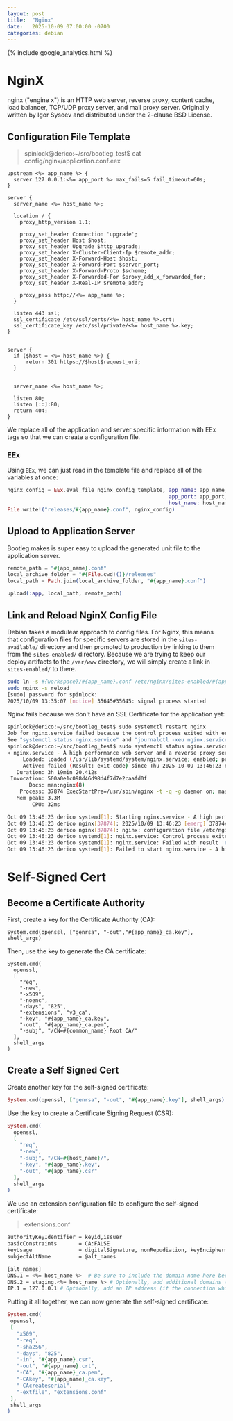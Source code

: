 ```yaml
---
layout: post
title:  "Nginx"
date:   2025-10-09 07:00:00 -0700
categories: debian
---
```

{% include google_analytics.html %}

# NginX

nginx ("engine x") is an HTTP web server, reverse proxy, content cache, load
balancer, TCP/UDP proxy server, and mail proxy server. Originally written by
Igor Sysoev and distributed under the 2-clause BSD License.

## Configuration File Template

> spinlock@derico:~/src/bootleg_test$ cat config/nginx/application.conf.eex

```
upstream <%= app_name %> {
  server 127.0.0.1:<%= app_port %> max_fails=5 fail_timeout=60s;
}

server {
  server_name <%= host_name %>;

  location / {
    proxy_http_version 1.1;

    proxy_set_header Connection 'upgrade';
    proxy_set_header Host $host;
    proxy_set_header Upgrade $http_upgrade;
    proxy_set_header X-Cluster-Client-Ip $remote_addr;
    proxy_set_header X-Forward-Host $host;
    proxy_set_header X-Forward-Port $server_port;
    proxy_set_header X-Forward-Proto $scheme;
    proxy_set_header X-Forwarded-For $proxy_add_x_forwarded_for;
    proxy_set_header X-Real-IP $remote_addr;

    proxy_pass http://<%= app_name %>;
  }

  listen 443 ssl;
  ssl_certificate /etc/ssl/certs/<%= host_name %>.crt;
  ssl_certificate_key /etc/ssl/private/<%= host_name %>.key;
}


server {
  if ($host = <%= host_name %>) {
      return 301 https://$host$request_uri;
  }


  server_name <%= host_name %>;

  listen 80;
  listen [::]:80;
  return 404;
}
```

We replace all of the application and server specific information with EEx tags
so that we can create a configuration file.

### EEx

Using `EEx`, we can just read in the template file and replace all of the
variables at once:

```elixir
nginx_config = EEx.eval_file nginx_config_template, app_name: app_name,
                                                    app_port: app_port,
                                                    host_name: host_name
File.write!("releases/#{app_name}.conf", nginx_config)
```
## Upload to Application Server

Bootleg makes is super easy to upload the generated unit file to the application
server.

```elixir
remote_path = "#{app_name}.conf"
local_archive_folder = "#{File.cwd!()}/releases"
local_path = Path.join(local_archive_folder, "#{app_name}.conf")

upload(:app, local_path, remote_path)
```

## Link and Reload NginX Config File

Debian takes a modulear approach to config files. For Nginx, this means that
configuration files for specific servers are stored in the `sites-available/`
directory and then promoted to production by linking to them from the
`sites-enabled/` directory. Because we are trying to keep our deploy artifacts
to the `/var/www` directory, we will simply create a link in `sites-enabled/`
to there.

```bash
sudo ln -s #{workspace}/#{app_name}.conf /etc/nginx/sites-enabled/#{app_name}.conf
sudo nginx -s reload
[sudo] password for spinlock:
2025/10/09 13:35:07 [notice] 35645#35645: signal process started
```

Nginx fails because we don't have an SSL Certificate for the application yet:
```bash
spinlock@derico:~/src/bootleg_test$ sudo systemctl restart nginx
Job for nginx.service failed because the control process exited with error code.
See "systemctl status nginx.service" and "journalctl -xeu nginx.service" for details.
spinlock@derico:~/src/bootleg_test$ sudo systemctl status nginx.service
× nginx.service - A high performance web server and a reverse proxy server
     Loaded: loaded (/usr/lib/systemd/system/nginx.service; enabled; preset: enabled)
     Active: failed (Result: exit-code) since Thu 2025-10-09 13:46:23 PDT; 19s ago
   Duration: 3h 19min 20.412s
 Invocation: 500a0e1c098d46d98d4f7d7e2caafd0f
       Docs: man:nginx(8)
    Process: 37874 ExecStartPre=/usr/sbin/nginx -t -q -g daemon on; master_process on; (code=exited, status=1/FAILURE)
   Mem peak: 3.3M
        CPU: 32ms

Oct 09 13:46:23 derico systemd[1]: Starting nginx.service - A high performance web server and a reverse proxy server...
Oct 09 13:46:23 derico nginx[37874]: 2025/10/09 13:46:23 [emerg] 37874#37874: cannot load certificate "/etc/ssl/certs/bootleg_test.crt": BIO_new_file() failed (SSL: error:8>
Oct 09 13:46:23 derico nginx[37874]: nginx: configuration file /etc/nginx/nginx.conf test failed
Oct 09 13:46:23 derico systemd[1]: nginx.service: Control process exited, code=exited, status=1/FAILURE
Oct 09 13:46:23 derico systemd[1]: nginx.service: Failed with result 'exit-code'.
Oct 09 13:46:23 derico systemd[1]: Failed to start nginx.service - A high performance web server and a reverse proxy server.
```

# Self-Signed Cert

## Become a Certificate Authority

First, create a key for the Certificate Authority (CA):
```
System.cmd(openssl, ["genrsa", "-out","#{app_name}_ca.key"], shell_args)
```

Then, use the key to generate the CA certificate:
```
System.cmd(
  openssl,
  [
    "req",
    "-new",
    "-x509",
    "-noenc",
    "-days", "825",
    "-extensions", "v3_ca",
    "-key", "#{app_name}_ca.key",
    "-out", "#{app_name}_ca.pem",
    "-subj", "/CN=#{common_name} Root CA/"
  ],
  shell_args
)
```

## Create a Self Signed Cert

Create another key for the self-signed certificate:
```elixir
System.cmd(openssl, ["genrsa", "-out", "#{app_name}.key"], shell_args)
```
Use the key to create a Certificate Signing Request (CSR):
```elixir
System.cmd(
  openssl,
  [
    "req",
    "-new",
    "-subj", "/CN=#{host_name}/",
    "-key", "#{app_name}.key",
    "-out", "#{app_name}.csr"
  ],
  shell_args
)
 ```

We use an extension configuration file to configure the self-signed certificate:
> extensions.conf

```bash
authorityKeyIdentifier = keyid,issuer
basicConstraints       = CA:FALSE
keyUsage               = digitalSignature, nonRepudiation, keyEncipherment, dataE
subjectAltName         = @alt_names

[alt_names]
DNS.1 = <%= host_name %>  # Be sure to include the domain name here because Commo
DNS.2 = staging.<%= host_name %> # Optionally, add additional domains (I've added
IP.1 = 127.0.0.1 # Optionally, add an IP address (if the connection which you hav
```
Putting it all together, we can now generate the self-signed certificate:
 ```elixir
System.cmd(
  openssl,
  [
    "x509",
    "-req",
    "-sha256",
    "-days", "825",
    "-in", "#{app_name}.csr",
    "-out", "#{app_name}.crt",
    "-CA", "#{app_name}_ca.pem",
    "-CAkey", "#{app_name}_ca.key",
    "-CAcreateserial",
    "-extfile", "extensions.conf"
  ],
  shell_args
)
 ```
